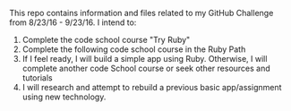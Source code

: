 This repo contains information and files related to my GitHub Challenge from 8/23/16 - 9/23/16.
I intend to:
1.  Complete the code school course "Try Ruby"
2.  Complete the following code school course in the Ruby Path
3.  If I feel ready, I will build a simple app using Ruby. Otherwise, I will complete another code School course or seek other resources and tutorials
4.  I will research and attempt to rebuild a previous basic app/assignment using new technology.  
